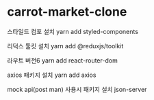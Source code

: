 # carrot-market-clone

스타일드 컴포 설치
yarn add styled-components

리덕스 툴킷 설치 
yarn add @reduxjs/toolkit 

라우트 버전6
yarn add react-router-dom

axios 패키지 설치
yarn add axios

mock api(post man) 사용시 패키지 설치
json-server 
